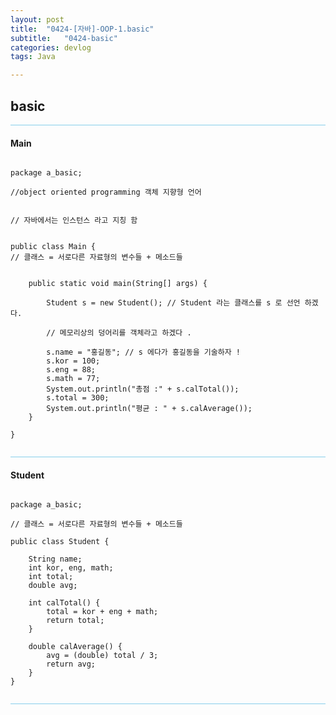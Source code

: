```yaml
---
layout: post
title:  "0424-[자바]-OOP-1.basic"
subtitle:   "0424-basic"
categories: devlog
tags: Java

---
```

## basic

<hr style="height: 1px; background: skyblue; "/>

#### Main

~~~

package a_basic;

//object oriented programming 객체 지향형 언어


// 자바에서는 인스턴스 라고 지칭 함


public class Main {
// 클래스 = 서로다른 자료형의 변수들 + 메소드들


	public static void main(String[] args) {

		Student s = new Student(); // Student 라는 클래스를 s 로 선언 하겠다.

		// 메모리상의 덩어리를 객체라고 하겠다 .  

		s.name = "홍길동"; // s 에다가 홍길동을 기술하자 !
		s.kor = 100;
		s.eng = 88;
		s.math = 77;
		System.out.println("총점 :" + s.calTotal());
		s.total = 300;
		System.out.println("평균 : " + s.calAverage());
	}

}


~~~

<hr style="height: 1px; background: skyblue; "/>

#### Student

~~~

package a_basic;

// 클래스 = 서로다른 자료형의 변수들 + 메소드들

public class Student {

	String name;
	int kor, eng, math;
	int total;
	double avg;

	int calTotal() {
		total = kor + eng + math;
		return total;
	}

	double calAverage() {
		avg = (double) total / 3;
		return avg;
	}
}


~~~

<hr style="height: 1px; background: skyblue; "/>
